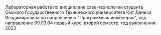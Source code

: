 Лабораторная работа по дисциплине case-технологии студента Омского Государственного Технического университета Кит Дениса Владимировича по направлению "Программная инженерия", код направление 09.03.04 первый курс, второй семестр, год выполнения: 2023
